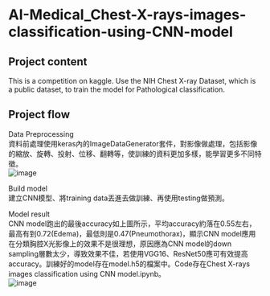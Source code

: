 # AI-Medical_Chest-X-rays-images-classification-using-CNN-model

## Project content
This is a competition on kaggle. Use the NIH Chest X-ray Dataset, which is a public dataset, to train the model for Pathological classification.  

## Project flow
Data Preprocessing  
資料前處理使用keras內的ImageDataGenerator套件，對影像做處理，包括影像的縮放、旋轉、投射、位移、翻轉等，使訓練的資料更加多樣，能學習更多不同特徵。  
![image](https://user-images.githubusercontent.com/48405514/185313368-4559f3e6-fce9-47bb-84fb-a91e8673350d.png)  

Build model  
建立CNN模型、將training data丟進去做訓練、再使用testing做預測。  

Model result  
CNN model跑出的最後accuracy如上圖所示，平均accuracy約落在0.55左右，最高有到0.72(Edema)，最低則是0.47(Pneumothorax)，顯示CNN model應用在分類胸腔X光影像上的效果不是很理想，原因應為CNN model的down sampling層數太少，導致效果不佳，若使用VGG16、ResNet50應可有效提高accuracy。訓練好的model存在model.h5的檔案中。Code存在Chest X-rays images classification using CNN model.ipynb。  
![image](https://user-images.githubusercontent.com/48405514/185314056-6784e504-5a6c-4c64-83ea-814eef8becd7.png)

